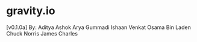 # gravity.io
[v0.1.0a]
By:
    Aditya Ashok
    Arya Gummadi
    Ishaan Venkat
    Osama Bin Laden
    Chuck Norris
    James Charles